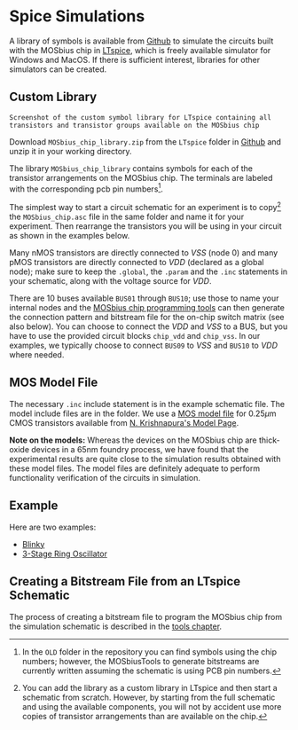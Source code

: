 # Spice Simulations

A library of symbols is available from [Github](https://github.com/peterkinget/MOSbiusCADFlow/) to simulate the circuits built with
the MOSbius chip in [LTspice](https://www.analog.com/en/resources/design-tools-and-calculators/ltspice-simulator.html), which is freely available simulator for Windows and MacOS. If there is sufficient interest, libraries for other simulators can be created.

## Custom Library
```{figure} img/LTspiceSymbolLibrary.png
Screenshot of the custom symbol library for LTspice containing all transistors and transistor groups available on the MOSbius chip
```

Download `MOSbius_chip_library.zip` from the `LTspice` folder in [Github](https://github.com/peterkinget/MOSbiusCADFlow/) and unzip it in your working directory. 

The library `MOSbius_chip_library` contains symbols for each of the transistor arrangements on the MOSbius chip. The terminals are labeled with the corresponding pcb pin numbers[^chipnumbers]. 

The simplest way to start a circuit schematic for an experiment is to copy[^ltspice_lib] the `MOSbius_chip.asc` file in the same folder and name it for your experiment. Then rearrange the transistors you will be using in your circuit as shown in the examples below. 

Many nMOS transistors are directly connected to *VSS* (node 0) and many pMOS transistors are directly connected to *VDD* (declared as a global node); make sure to keep the `.global`, the `.param` and the `.inc` statements in your schematic, along with the voltage source for *VDD*.

There are 10 buses available `BUS01` through `BUS10`; use those to name your internal nodes and the [MOSbius chip programming tools](../4_sw_support/MOSbiusTools.md) can then generate the connection pattern and bitstream file for the on-chip switch matrix (see also below). You can choose to connect the *VDD* and *VSS* to a BUS, but you have to use the provided circuit blocks `chip_vdd` and `chip_vss`. In our examples, we typically choose to connect `BUS09` to *VSS* and `BUS10` to *VDD* where needed. 

## MOS Model File

The necessary `.inc` include statement is in the example schematic file. The model include files are in the folder. We use a [MOS model file](https://www.ee.iitm.ac.in/~nagendra/cadinfo/tsmc025.lib) for 0.25$\mu$m CMOS transistors available from [N. Krishnapura's Model Page](https://www.ee.iitm.ac.in/~nagendra/cadinfo.html). 

**Note on the models:** Whereas the devices on the MOSbius chip are thick-oxide devices in a 65nm foundry process, we have found that the experimental results are quite close to the simulation results obtained with these model files. The model files are definitely adequate to perform functionality verification of the circuits in simulation. 

## Example

Here are two examples:
- [Blinky](../2_chapter_blinky/sim/blinky_relaxation_osc.zip)
- [3-Stage Ring Oscillator](../2_chapter_ring_oscillator/sim/3stage_RO_16_16_8.zip)

<!--
There are examples provided all throughout this book/website but here we show a larger circuit. 

>```{figure} img/Example555SimulationSchematic.png
Illustration of how a MOS version of a 555 timer can be implemented with the MOSbius chip and simulated with the symbol library
```
```{figure} img/Example555OscillatorSchematic.svg
External components are added to the 555 timer realization with the MOSbius chip to create an oscillator
```
-->

## Creating a Bitstream File from an LTspice Schematic

The process of creating a bitstream file to program the MOSbius chip from the simulation schematic is described in the [tools chapter](../4_sw_support/MOSbiusTools.md). 



[^chipnumbers]: In the `OLD` folder in the repository you can find symbols using the chip numbers; however, the MOSbiusTools to generate bitstreams are currently written assuming the schematic is using PCB pin numbers. 

[^ltspice_lib]: You can add the library as a custom library in LTspice and then start a schematic from scratch. However, by starting from the full schematic and using the available components, you will not by accident use more copies of transistor arrangements than are available on the chip. 
